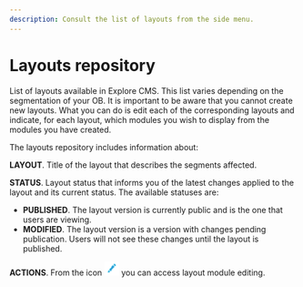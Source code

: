 ```yaml
---
description: Consult the list of layouts from the side menu.
---
```


# Layouts repository

List of layouts available in Explore CMS. This list varies depending on the segmentation of your OB. It is important to be aware that you cannot create new layouts. What you can do is edit each of the corresponding layouts and indicate, for each layout, which modules you wish to display from the modules you have created.

The layouts repository includes information about:

**LAYOUT**. Title of the layout that describes the segments affected.

**STATUS**. Layout status that informs you of the latest changes applied to the layout and its current status. The available statuses are:

* **PUBLISHED**. The layout version is currently public and is the one that users are viewing.
* **MODIFIED**. The layout version is a version with changes pending publication. Users will not see these changes until the layout is published.

**ACTIONS**. From the icon ![](../.gitbook/assets/icono_editar.png) you can access layout module editing.

